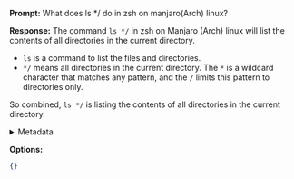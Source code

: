 **Prompt:**
What does ls */ do in zsh on manjaro(Arch) linux?

**Response:**
The command `ls */` in zsh on Manjaro (Arch) linux will list the contents of all directories in the current directory.

- `ls` is a command to list the files and directories.
- `*/` means all directories in the current directory. The `*` is a wildcard character that matches any pattern, and the `/` limits this pattern to directories only.

So combined, `ls */` is listing the contents of all directories in the current directory.

<details><summary>Metadata</summary>

- Duration: 10202 ms
- Datetime: 2023-09-04T13:02:19.084719
- Model: gpt-4-0613

</details>

**Options:**
```json
{}
```

